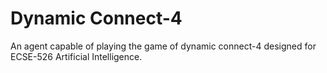 # Dynamic Connect-4

An agent capable of playing the game of dynamic connect-4 designed for ECSE-526 Artificial Intelligence.
